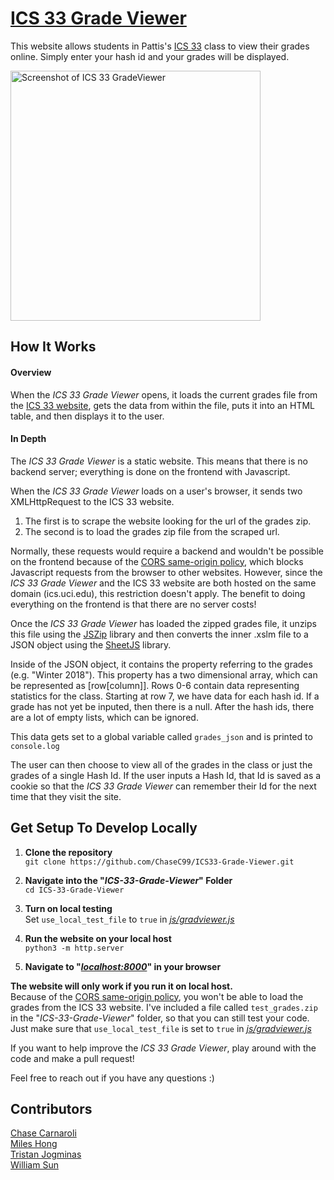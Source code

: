 # [ICS 33 Grade Viewer](http://www.ics.uci.edu/~ccarnaro/ics33gradeviewer.html)
This website allows students in Pattis's [ICS 33](https://www.ics.uci.edu/~pattis/ICS-33/) class to view their grades online.
Simply enter your hash id and your grades will be displayed.

<html>
    <img src="https://i.imgur.com/5Jug5j3.png" alt="Screenshot of ICS 33 GradeViewer" height="400">
</html>  


## How It Works
#### Overview
When the *ICS 33 Grade Viewer* opens, it loads the current grades file from the [ICS 33 website](https://www.ics.uci.edu/~pattis/ICS-33/), gets the data from within the file, puts it into an HTML table, and then displays it to the user.

#### In Depth
The *ICS 33 Grade Viewer* is a static website.
This means that there is no backend server; everything is done on the frontend with Javascript.

When the *ICS 33 Grade Viewer* loads on a user's browser, it sends two XMLHttpRequest to the ICS 33 website.
1. The first is to scrape the website looking for the url of the grades zip.
2. The second is to load the grades zip file from the scraped url.

Normally, these requests would require a backend and wouldn't be possible on the frontend because of the [CORS same-origin policy](https://developer.mozilla.org/en-US/docs/Web/Security/Same-origin_policy), which blocks Javascript requests from the browser to other websites. However, since the *ICS 33 Grade Viewer* and the ICS 33 website are both hosted on the same domain (ics.uci.edu), this restriction doesn't apply.
The benefit to doing everything on the frontend is that there are no server costs!

Once the *ICS 33 Grade Viewer* has loaded the zipped grades file, it unzips this file using the [JSZip](https://stuk.github.io/jszip/) library and then converts the inner .xslm file to a JSON object using the [SheetJS](http://sheetjs.com/) library.

Inside of the JSON object, it contains the property referring to the grades (e.g. "Winter 2018").
This property has a two dimensional array, which can be represented as [row[column]].
Rows 0-6 contain data representing statistics for the class.
Starting at row 7, we have data for each hash id.
If a grade has not yet be inputed, then there is a null.
After the hash ids, there are a lot of empty lists, which can be ignored.

This data gets set to a global variable called `grades_json` and is printed to `console.log`

The user can then choose to view all of the grades in the class or just the grades of a single Hash Id.
If the user inputs a Hash Id, that Id is saved as a cookie so that the *ICS 33 Grade Viewer* can remember their Id for the next time that they visit the site.

## Get Setup To Develop Locally

1. **Clone the repository**  
`git clone https://github.com/ChaseC99/ICS33-Grade-Viewer.git`

2. **Navigate into the "*ICS-33-Grade-Viewer*" Folder**  
`cd ICS-33-Grade-Viewer`

3. **Turn on local testing**  
Set `use_local_test_file` to `true` in [*js/gradviewer.js*](https://github.com/ChaseC99/ICS33-Grade-Viewer/blob/master/js/gradeviewer.js#L16)

4. **Run the website on your local host**  
`python3 -m http.server`

5. **Navigate to "*[localhost:8000](localhost:8000)*" in your browser**

**The website will only work if you run it on local host.**  
Because of the [CORS same-origin policy](https://developer.mozilla.org/en-US/docs/Web/Security/Same-origin_policy), you won't be able to load the grades from the ICS 33 website.
I've included a file called `test_grades.zip` in the "*ICS-33-Grade-Viewer*" folder, so that you can still test your code.
Just make sure that `use_local_test_file` is set to `true` in [*js/gradviewer.js*](https://github.com/ChaseC99/ICS33-Grade-Viewer/blob/master/js/gradeviewer.js#L16)

If you want to help improve the *ICS 33 Grade Viewer*, play around with the code and make a pull request!

Feel free to reach out if you have any questions :)

## Contributors
[Chase Carnaroli](https://www.linkedin.com/in/ChaseCarnaroli)  
[Miles Hong](https://www.linkedin.com/in/miles-hong-a74ba3155/)  
[Tristan Jogminas](https://www.linkedin.com/in/tristan-jogminas/)  
[William Sun](https://www.linkedin.com/in/willsunnn/)
